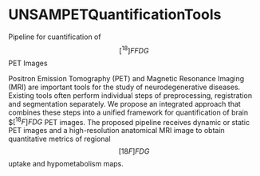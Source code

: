 # UNSAMPETQuantificationTools
Pipeline for cuantification of $$[^18] F FDG$$ PET Images 

Positron Emission Tomography (PET) and Magnetic Resonance Imaging (MRI) are important tools for the study of neurodegenerative diseases. Existing tools often perform individual steps of preprocessing, registration and segmentation separately. We propose an integrated approach that combines these steps into a unified framework for quantification of brain $$[^18 F] FDG$ PET images. The proposed pipeline receives dynamic or static PET images and a high-resolution anatomical MRI image to obtain quantitative metrics of regional $$[ 18 F] FDG $$ uptake and hypometabolism maps. 

